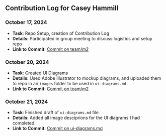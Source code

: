 ## Contribution Log for Casey Hammill

### October 17, 2024
- **Task**: Repo Setup, creation of Contribution Log
- **Details**: Participated in group meeting to discuss logistics and setup repo
- **Link to Commit**: [Commit on team/m2](https://github.com/TedDPig123/326_Project/commit/ecc4ecb6fa8b72ca4c58321166c6ca88b48c91ea)

### October 20, 2024
- **Task**: Created UI Diagrams
- **Details**: Used Adobe Illustrator to mockup diagrams, and uploaded them to repo in an `images` folder to be used in `ui-diagrams.md`
- **Link to Commit**: [Commit on team/m2](https://github.com/TedDPig123/326_Project/commit/a5c5108ba280efaf577a02ff086c5798c240b470)

### October 21, 2024
- **Task**: Finished draft of `ui-diagrams.md` file.
- **Details**: Added all image desciprions for the UI diagrams I had completed.
- **Link to Commit**: [Commit on ui-diagrams.md](https://github.com/TedDPig123/326_Project/commit/80ed83c1be4c947561dbedec9b769903c8363dac)
